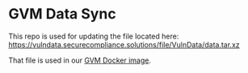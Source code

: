 # GVM Data Sync

This repo is used for updating the file located here: https://vulndata.securecompliance.solutions/file/VulnData/data.tar.xz

That file is used in our [GVM Docker image](https://github.com/Secure-Compliance-Solutions-LLC/GVM-Docker).
